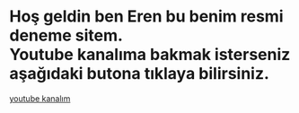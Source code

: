 
  <h1>Hoş geldin ben Eren bu benim resmi deneme sitem.<br>
  Youtube kanalıma bakmak isterseniz aşağıdaki butona tıklaya bilirsiniz.</h1>
  <a class="btn" href="https://www.youtube.com/@Erwn15458" target="_blank">youtube kanalım</a>
</body>
</html>